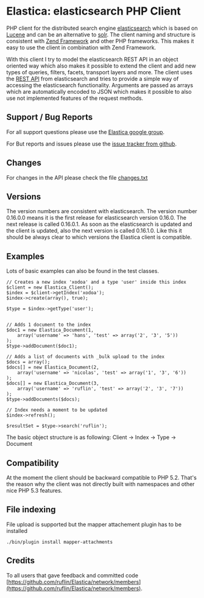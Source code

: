 Elastica: elasticsearch PHP Client
==================================


PHP client for the distributed search engine [elasticsearch](http://www.elasticsearch.com/) which is 
based on [Lucene](http://lucene.apache.org/java/docs/index.html) and can be an alternative to [solr](http://lucene.apache.org/solr/).
The client naming and structure is consistent with [Zend Framework](http://framework.zend.com/)
and other PHP frameworks. This makes it easy to use the client in combination with Zend Framework.

With this client I try to model the elasticsearch REST API in an object oriented way which also makes it possible to extend the client and add new types of queries,
filters, facets, transport layers and more.
The client uses the [REST API](http://www.elasticsearch.com/docs/elasticsearch/rest_api/) from elasticsearch and tries to
 provide a simple way of accessing the elasticsearch functionality.
Arguments are passed as arrays which are automatically encoded to JSON which makes it possible to also use not implemented features of the request methods.

Support / Bug Reports
---------------------
For all support questions please use the [Elastica google group](https://groups.google.com/group/elastica-php-client).

For But reports and issues please use the [issue tracker from github](https://github.com/ruflin/Elastica/issues).

Changes
-------
For changes in the API please check the file [changes.txt](https://github.com/ruflin/Elastica/blob/master/changes.txt)

Versions
--------
The version numbers are consistent with elasticsearch. The version number 0.16.0.0 means it is the first release for elasticsearch version 0.16.0. The next release is called 0.16.0.1. As soon as the elasticsearch is updated and the client is updated, also the next version is called 0.16.1.0. Like this it should be always clear to which versions the Elastica client is compatible.

Examples
--------

Lots of basic examples can also be found in the test classes.

	// Creates a new index 'xodoa' and a type 'user' inside this index
	$client = new Elastica_Client();    
	$index = $client->getIndex('xodoa');
	$index->create(array(), true);

	$type = $index->getType('user');


	// Adds 1 document to the index
	$doc1 = new Elastica_Document(1, 
		array('username' => 'hans', 'test' => array('2', '3', '5'))
	);
	$type->addDocument($doc1);

	// Adds a list of documents with _bulk upload to the index
	$docs = array();
	$docs[] = new Elastica_Document(2, 
		array('username' => 'nicolas', 'test' => array('1', '3', '6'))
	);
	$docs[] = new Elastica_Document(3, 
		array('username' => 'ruflin', 'test' => array('2', '3', '7'))
	);
	$type->addDocuments($docs);

	// Index needs a moment to be updated
	$index->refresh();

	$resultSet = $type->search('ruflin');


The basic object structure is as following:
Client -> Index -> Type -> Document

Compatibility
-------------
At the moment the client should be backward compatible to PHP 5.2. That's the reason why 
the client was not directly built with namespaces and other nice PHP 5.3 features.

File indexing
-------------
File upload is supported but the mapper attachement plugin has to be installed

	./bin/plugin install mapper-attachments

Credits
-------
To all users that gave feedback and committed code [https://github.com/ruflin/Elastica/network/members](https://github.com/ruflin/Elastica/network/members).